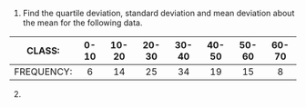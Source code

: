 1. Find the quartile deviation, standard deviation and mean deviation about the mean for the following data.

CLASS: | 0-10 | 10-20 | 20-30 | 30-40 | 40-50 | 50-60 | 60-70
:----: | :--: | :--: | :--: | :--: | :--: | :--: | :--: 
FREQUENCY: | 6 | 14 | 25 | 34 | 19 | 15 | 8 

2. 
